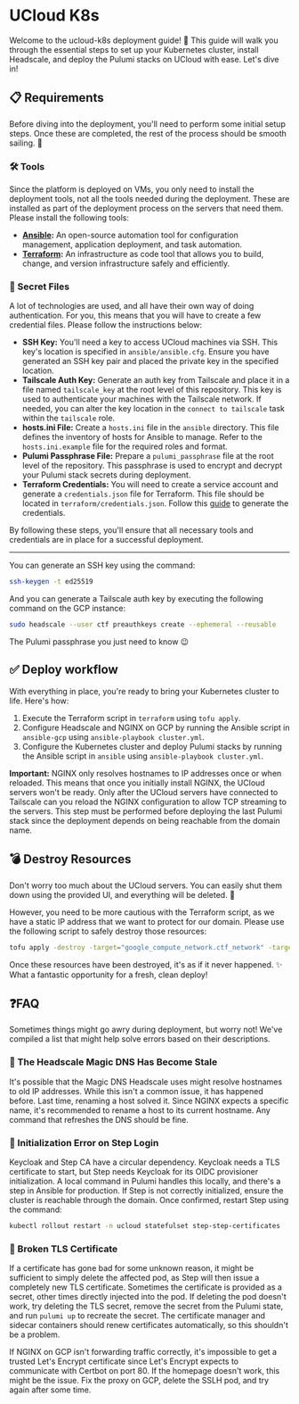 UCloud K8s
===

Welcome to the ucloud-k8s deployment guide! 🎉 This guide will walk you through the essential steps to set up your Kubernetes cluster, install Headscale, and deploy the Pulumi stacks on UCloud with ease. Let's dive in!

## 📋 Requirements

Before diving into the deployment, you'll need to perform some initial setup steps. Once these are completed, the rest of the process should be smooth sailing. 🌊

### 🛠️ Tools

Since the platform is deployed on VMs, you only need to install the deployment tools, not all the tools needed during the deployment. These are installed as part of the deployment process on the servers that need them. Please install the following tools:

* **[Ansible](https://docs.ansible.com/ansible/latest/installation_guide/intro_installation.html):** An open-source automation tool for configuration management, application deployment, and task automation.
* **[Terraform](https://opentofu.org/docs/intro/install/):** An infrastructure as code tool that allows you to build, change, and version infrastructure safely and efficiently.

### 📄 Secret Files

A lot of technologies are used, and all have their own way of doing authentication. For you, this means that you will have to create a few credential files. Please follow the instructions below:

- **SSH Key:** You'll need a key to access UCloud machines via SSH. This key's location is specified in `ansible/ansible.cfg`. Ensure you have generated an SSH key pair and placed the private key in the specified location.
- **Tailscale Auth Key:** Generate an auth key from Tailscale and place it in a file named `tailscale_key` at the root level of this repository. This key is used to authenticate your machines with the Tailscale network. If needed, you can alter the key location in the `connect to tailscale` task within the `tailscale` role.
- **hosts.ini File:** Create a `hosts.ini` file in the `ansible` directory. This file defines the inventory of hosts for Ansible to manage. Refer to the `hosts.ini.example` file for the required roles and format.
- **Pulumi Passphrase File:** Prepare a `pulumi_passphrase` file at the root level of the repository. This passphrase is used to encrypt and decrypt your Pulumi stack secrets during deployment.
- **Terraform Credentials:** You will need to create a service account and generate a `credentials.json` file for Terraform. This file should be located in `terraform/credentials.json`. Follow this [guide](https://statics.teams.cdn.office.net/evergreen-assets/safelinks/1/atp-safelinks.html) to generate the credentials.

By following these steps, you'll ensure that all necessary tools and credentials are in place for a successful deployment.

---

You can generate an SSH key using the command:

```bash
ssh-keygen -t ed25519
```

And you can generate a Tailscale auth key by executing the following command on the GCP instance:
```bash
sudo headscale --user ctf preauthkeys create --ephemeral --reusable
```

The Pulumi passphrase you just need to know 😉

## ✅ Deploy workflow

With everything in place, you're ready to bring your Kubernetes cluster to life. Here's how:

1. Execute the Terraform script in `terraform` using `tofu apply`.
2. Configure Headscale and NGINX on GCP by running the Ansible script in `ansible-gcp` using `ansible-playbook cluster.yml`.
3. Configure the Kubernetes cluster and deploy Pulumi stacks by running the Ansible script in `ansible` using `ansible-playbook cluster.yml`.

**Important:** NGINX only resolves hostnames to IP addresses once or when reloaded. This means that once you initially install NGINX, the UCloud servers won't be ready. Only after the UCloud servers have connected to Tailscale can you reload the NGINX configuration to allow TCP streaming to the servers. This step must be performed before deploying the last Pulumi stack since the deployment depends on being reachable from the domain name.

## 💣 Destroy Resources
Don't worry too much about the UCloud servers. You can easily shut them down using the provided UI, and everything will be deleted. 🎉

However, you need to be more cautious with the Terraform script, as we have a static IP address that we want to protect for our domain. Please use the following script to safely destroy those resources:

```bash
tofu apply -destroy -target="google_compute_network.ctf_network" -target="google_compute_firewall.ssh_rule" -target="google_compute_firewall.headscale_enabled" -target="google_compute_instance.headscale_core_ctf" -target="local_file.hosts" -target="local_file.headscale_config"
```

Once these resources have been destroyed, it's as if it never happened. ✨ What a fantastic opportunity for a fresh, clean deploy!

## ❓FAQ
Sometimes things might go awry during deployment, but worry not! We've compiled a list that might help solve errors based on their descriptions.

### 🔄 The Headscale Magic DNS Has Become Stale
It's possible that the Magic DNS Headscale uses might resolve hostnames to old IP addresses. While this isn't a common issue, it has happened before. Last time, renaming a host solved it. Since NGINX expects a specific name, it's recommended to rename a host to its current hostname. Any command that refreshes the DNS should be fine.

### 🔑 Initialization Error on Step Login
Keycloak and Step CA have a circular dependency. Keycloak needs a TLS certificate to start, but Step needs Keycloak for its OIDC provisioner initialization. A local command in Pulumi handles this locally, and there's a step in Ansible for production. If Step is not correctly initialized, ensure the cluster is reachable through the domain. Once confirmed, restart Step using the command:

```bash
kubectl rollout restart -n ucloud statefulset step-step-certificates
```

### 🔐 Broken TLS Certificate
If a certificate has gone bad for some unknown reason, it might be sufficient to simply delete the affected pod, as Step will then issue a completely new TLS certificate. Sometimes the certificate is provided as a secret, other times directly injected into the pod. If deleting the pod doesn't work, try deleting the TLS secret, remove the secret from the Pulumi state, and run `pulumi up` to recreate the secret. The certificate manager and sidecar containers should renew certificates automatically, so this shouldn't be a problem.

If NGINX on GCP isn't forwarding traffic correctly, it's impossible to get a trusted Let's Encrypt certificate since Let's Encrypt expects to communicate with Certbot on port 80. If the homepage doesn't work, this might be the issue. Fix the proxy on GCP, delete the SSLH pod, and try again after some time.